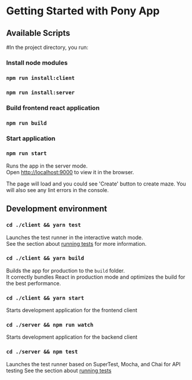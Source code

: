 # Getting Started with Pony App

## Available Scripts
#In the project directory, you run:

### Install node modules

### `npm run install:client`
### `npm run install:server`

### Build frontend react application
### `npm run build`

### Start application

### `npm run start`

Runs the app in the server mode.\
Open [http://localhost:9000](http://localhost:9000) to view it in the browser.

The page will load and you could see 'Create' button to create maze.
You will also see any lint errors in the console.

## Development environment

### `cd ./client && yarn test`

Launches the test runner in the interactive watch mode.\
See the section about [running tests](https://facebook.github.io/create-react-app/docs/running-tests) for more information.

### `cd ./client && yarn build`

Builds the app for production to the `build` folder.\
It correctly bundles React in production mode and optimizes the build for the best performance.

### `cd ./client && yarn start`
Starts development application for the frontend client

### `cd ./server && npm run watch`
Starts development application for the backend client


### `cd ./server && npm test`

Launches the test runner based on SuperTest, Mocha, and Chai for API testing
See the section about [running tests](https://dev-tester.com/dead-simple-api-tests-with-supertest-mocha-and-chai/)
